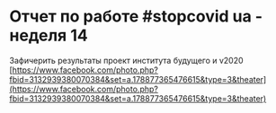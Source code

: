 # Отчет по работе \#stopcovid ua - неделя 14

Зафичерить результаты проект института будущего и v2020 [https://www.facebook.com/photo.php?fbid=3132939380070384&set=a.178877365476615&type=3&theater](https://www.facebook.com/photo.php?fbid=3132939380070384&set=a.178877365476615&type=3&theater)

